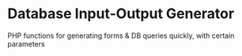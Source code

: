 # Database Input-Output Generator
PHP functions for generating forms & DB queries quickly, with certain parameters
